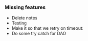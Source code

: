 ### Missing features
- Delete notes
- Testing
- Make it so that we retry on timeout:
- Do some try catch for DAO